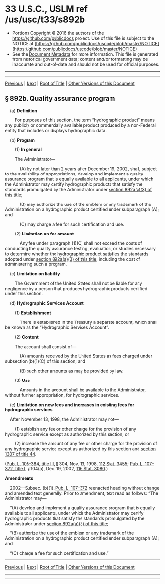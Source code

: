 ---
---

# 33 U.S.C., USLM ref /us/usc/t33/s892b

* Portions Copyright © 2016 the authors of the https://github.com/publicdocs project.
  Use of this file is subject to the NOTICE at [https://github.com/publicdocs/uscode/blob/master/NOTICE](https://github.com/publicdocs/uscode/blob/master/NOTICE)
* See the [Document Metadata](././../../../../..//README.md) for more information.
  This file is generated from historical government data; content and/or formatting may be inaccurate and out-of-date and should not be used for official purposes.

----------
----------

[Previous](./../../../../..//us/usc/t33/ch17/schIV/m__us_usc_t33_s892a.md) | [Next](./../../../../..//us/usc/t33/ch17/schIV/m__us_usc_t33_s892c.md) | [Root of Title](./../../../../../) | [Other Versions of this Document](https://publicdocs.github.io/go/links?ns=uslm&ref=%2Fus%2Fusc%2Ft33%2Fs892b)

## § 892b. Quality assurance program

    (a) __Definition__ 

        For purposes of this section, the term “hydrographic product” means any publicly or commercially available product produced by a non-Federal entity that includes or displays hydrographic data.

    (b) __Program__ 

        (1) __In general__ 

        The Administrator—

            (A) by not later than 2 years after December 19, 2002, shall, subject to the availability of appropriations, develop and implement a quality assurance program that is equally available to all applicants, under which the Administrator may certify hydrographic products that satisfy the standards promulgated by the Administrator under [section 892a(a)(3) of this title][/us/usc/t33/s892a/a/3];

            (B) may authorize the use of the emblem or any trademark of the Administration on a hydrographic product certified under subparagraph (A); and

            (C) may charge a fee for such certification and use.

        (2) __Limitation on fee amount__ 

            Any fee under paragraph (1)(C) shall not exceed the costs of conducting the quality assurance testing, evaluation, or studies necessary to determine whether the hydrographic product satisfies the standards adopted under [section 892a(a)(3) of this title][/us/usc/t33/s892a/a/3], including the cost of administering such a program.

    (c) __Limitation on liability__ 

        The Government of the United States shall not be liable for any negligence by a person that produces hydrographic products certified under this section.

    (d) __Hydrographic Services Account__ 

        (1) __Establishment__ 

            There is established in the Treasury a separate account, which shall be known as the “Hydrographic Services Account”.

        (2) __Content__ 

        The account shall consist of—

            (A) amounts received by the United States as fees charged under subsection (b)(1)(C) of this section; and

            (B) such other amounts as may be provided by law.

        (3) __Use__ 

            Amounts in the account shall be available to the Administrator, without further appropriation, for hydrographic services.

    (e) __Limitation on new fees and increases in existing fees for hydrographic services__ 

    After November 13, 1998, the Administrator may not—

        (1) establish any fee or other charge for the provision of any hydrographic service except as authorized by this section; or

        (2) increase the amount of any fee or other charge for the provision of any hydrographic service except as authorized by this section and [section 1307 of title 44][/us/usc/t44/s1307].

([Pub. L. 105–384, title III][/us/pl/105/384/tIII], § 304, Nov. 13, 1998, [112 Stat. 3455][/us/stat/112/3455]; [Pub. L. 107–372, title I][/us/pl/107/372/tI], § 104(a), Dec. 19, 2002, [116 Stat. 3080][/us/stat/116/3080].)

 __Amendments__ 

    2002—Subsec. (b)(1). [Pub. L. 107–372][/us/pl/107/372] reenacted heading without change and amended text generally. Prior to amendment, text read as follows: “The Administrator may—

    “(A) develop and implement a quality assurance program that is equally available to all applicants, under which the Administrator may certify hydrographic products that satisfy the standards promulgated by the Administrator under [section 892a(a)(3) of this title][/us/usc/t33/s892a/a/3];

    “(B) authorize the use of the emblem or any trademark of the Administration on a hydrographic product certified under subparagraph (A); and

    “(C) charge a fee for such certification and use.”

----------

[Previous](./../../../../..//us/usc/t33/ch17/schIV/m__us_usc_t33_s892a.md) | [Next](./../../../../..//us/usc/t33/ch17/schIV/m__us_usc_t33_s892c.md) | [Root of Title](./../../../../../) | [Other Versions of this Document](https://publicdocs.github.io/go/links?ns=uslm&ref=%2Fus%2Fusc%2Ft33%2Fs892b)

----------
----------

[/us/usc/t33/s892a/a/3]: https://publicdocs.github.io/go/links?ns=uslm&ref=%2Fus%2Fusc%2Ft33%2Fs892a%2Fa%2F3
[/us/usc/t33/s892a/a/3]: https://publicdocs.github.io/go/links?ns=uslm&ref=%2Fus%2Fusc%2Ft33%2Fs892a%2Fa%2F3
[/us/usc/t44/s1307]: https://publicdocs.github.io/go/links?ns=uslm&ref=%2Fus%2Fusc%2Ft44%2Fs1307
[/us/pl/105/384/tIII]: https://publicdocs.github.io/go/links?ns=uslm&ref=%2Fus%2Fpl%2F105%2F384%2FtIII
[/us/stat/112/3455]: https://publicdocs.github.io/go/links?ns=uslm&ref=%2Fus%2Fstat%2F112%2F3455
[/us/pl/107/372/tI]: https://publicdocs.github.io/go/links?ns=uslm&ref=%2Fus%2Fpl%2F107%2F372%2FtI
[/us/stat/116/3080]: https://publicdocs.github.io/go/links?ns=uslm&ref=%2Fus%2Fstat%2F116%2F3080
[/us/pl/107/372]: https://publicdocs.github.io/go/links?ns=uslm&ref=%2Fus%2Fpl%2F107%2F372
[/us/usc/t33/s892a/a/3]: https://publicdocs.github.io/go/links?ns=uslm&ref=%2Fus%2Fusc%2Ft33%2Fs892a%2Fa%2F3


